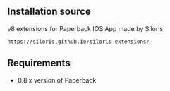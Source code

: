 ## Installation source

v8 extensions for Paperback IOS App made by Siloris

[`https://siloris.github.io/siloris-extensions/`](https://siloris.github.io/siloris-extensions/)

## Requirements
- 0.8.x version of Paperback
